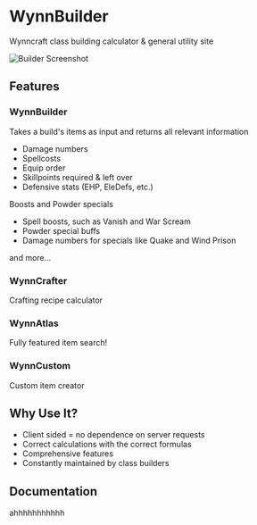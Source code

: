# WynnBuilder
Wynncraft class building calculator & general utility site

![Builder Screenshot](https://user-images.githubusercontent.com/110062564/192047798-d8583fe1-b188-4bc4-85a9-0eecbf10aeef.PNG)

## Features

### WynnBuilder

Takes a build's items as input and returns all relevant information
- Damage numbers
- Spellcosts
- Equip order
- Skillpoints required & left over
- Defensive stats (EHP, EleDefs, etc.)

Boosts and Powder specials
- Spell boosts, such as Vanish and War Scream
- Powder special buffs
- Damage numbers for specials like Quake and Wind Prison

and more...

### WynnCrafter

Crafting recipe calculator

### WynnAtlas

Fully featured item search!

### WynnCustom

Custom item creator


## Why Use It?
- Client sided = no dependence on server requests
- Correct calculations with the correct formulas
- Comprehensive features
- Constantly maintained by class builders

## Documentation

ahhhhhhhhhhh
